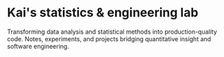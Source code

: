 # Kai's statistics & engineering lab
Transforming data analysis and statistical methods into production-quality code. Notes, experiments, and projects bridging quantitative insight and software engineering.
